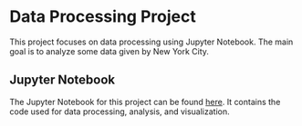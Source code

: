 # Data Processing Project

This project focuses on data processing using Jupyter Notebook. The main goal is to analyze some data given by New York City.

## Jupyter Notebook
The Jupyter Notebook for this project can be found [here](https://github.com/Jesteban247/Data-Processing/blob/main/Project/Project.ipynb). It contains the code used for data processing, analysis, and visualization.
